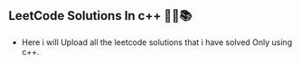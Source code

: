 ## LeetCode Solutions In c++ 👨‍💻📚

- Here i will Upload all the leetcode solutions that i have solved Only using c++.
